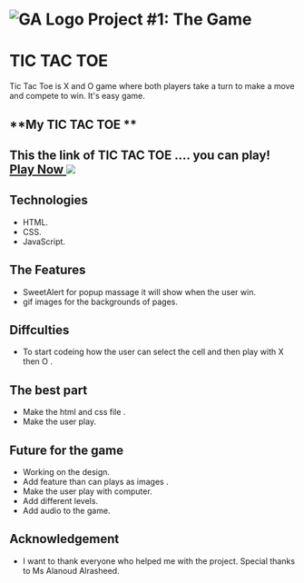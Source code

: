# ![GA Logo](https://ga-dash.s3.amazonaws.com/production/assets/logo-9f88ae6c9c3871690e33280fcf557f33.png) Project #1: The Game

# TIC TAC TOE

Tic Tac Toe is X and O game where both players take a turn to make a move and compete to win. It's easy game.



## **My TIC TAC TOE **
This the link of TIC TAC TOE .... you can play! <a href="https://alhanoufoth33.github.io/"> Play Now </a>
![](ScreenShot1.jpg)
---
## **Technologies**
- HTML.
- CSS.
- JavaScript.
## **The Features**
 - SweetAlert for popup massage it will show when the user win.
 - gif images for the backgrounds of pages.


## **Diffculties**
- To start codeing how the user can select the cell and then play with X then O .

## **The best part**
- Make the html and css file .
- Make the user play.


## **Future for the game**
- Working on the design.
- Add feature than can plays as images .
- Make the user play with computer.
- Add different levels.
- Add audio to the game.

## **Acknowledgement**
- I want to thank everyone who helped me with the project. Special thanks to Ms Alanoud Alrasheed.